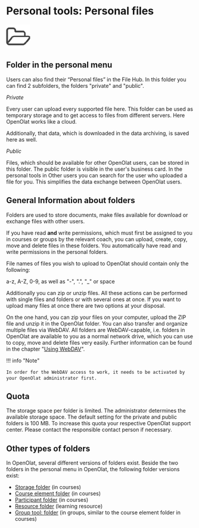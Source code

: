 # Personal tools: Personal files

![icon_folder.png](assets/icon_folder.png)

## Folder in the personal menu

Users can also find their “Personal files” in the File Hub. In this folder you
can find 2 subfolders, the folders  "private"  and  "public".

 _Private_

Every user can upload every supported file here. This folder can be used as
temporary storage and to get access to files from different servers. Here
OpenOlat works like a cloud.

Additionally, that data, which is downloaded in the data archiving, is saved
here as well.

 _Public_

Files, which should be available for other OpenOlat users, can be stored in this
folder. The public folder is visible in the user's business card. In the
personal tools in Other users you can search for the user who uploaded a file
for you. This simplifies the data exchange between OpenOlat users.



## General Information about folders

Folders are used to store documents, make files available for download or exchange files with other users. 

If you have read **and** write permissions, which must first be assigned to you in courses or groups by the relevant coach, you can upload, create, copy, move and delete files in these folders. You automatically have read and write permissions in the personal folders.

File names of files you wish to upload to OpenOlat should contain only the following:

a-z, A-Z, 0-9, as well as "-", ".", "_" or space

Additionally you can zip or unzip files. All these actions can be performed
with single files and folders or with several ones at once. If you want to
upload many files at once there are two options at your disposal.

On the one hand, you can zip your files on your computer, upload the ZIP file and unzip it in the OpenOlat folder. You can also transfer and organize multiple files via WebDAV. All folders are WebDAV-capable, i.e. folders in OpenOlat are available to you as a normal network drive, which you can use to copy, move and delete files very easily. Further information can be found in the chapter "[Using WebDAV](../basic_concepts/Using_WebDAV.md)".

!!! info "Note"

    In order for the WebDAV access to work, it needs to be activated by your OpenOlat administrator first.

## Quota

The storage space per folder is limited. The administrator determines the
available storage space. The default setting for the private
and public folders is 100 MB. To increase this quota
your respective OpenOlat support center. Please contact
the responsible contact person if necessary.

## Other types of folders  

In OpenOlat, several different versions of folders exist. Beside the two folders in the personal menu in OpenOlat, the following folder versions exist:

  * [Storage folder](../learningresources/Storage_folder.md) (in courses)
  * [Course element folder](../learningresources/Course_Element_Folder.md) (in courses)
  * [Participant folder](../learningresources/Course_Element_Participant_Folder.md) (in courses)
  * [Resource folder](../learningresources/index.md#resource-folder) (learning resource)  
  * [Group tool: folder](../groups/Using_Group_Tools.md) (in groups, similar to the course element folder in courses)
